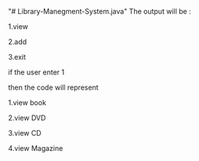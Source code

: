 "# Library-Manegment-System.java" 
The output will be : 



1.view

2.add 

3.exit

if the user enter 1 

then the code will represent

1.view book

2.view DVD

3.view CD

4.view Magazine
